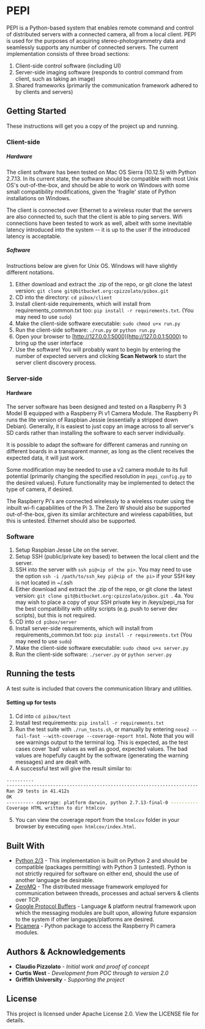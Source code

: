 # PEPI

PEPI is a Python-based system that enables remote command and control of distributed servers with a connected camera, all from a local client. PEPI is used for the purposes of acquiring stereo-photogrammetry data and seamlessly supports any number of connected servers. The current implementation consists of three broad sections:
1. Client-side control software (including UI)
2. Server-side imaging software (responds to control command from client, such as taking an image)
3. Shared frameworks (primarily the communication framework adhered to by clients and servers)

## Getting Started
These instructions will get you a copy of the project up and running.
### Client-side
##### Hardware
The client software has been tested on Mac OS Sierra (10.12.5) with Python 2.7.13. In its current state, the software should be compatible with most Unix OS's out-of-the-box, and should be able to work on Windows with some small compatibility modifications, given the 'fragile' state of Python installations on Windows.

The client is connected over Ethernet to a wireless router that the servers are also connected to, such that the client is able to ping servers. Wifi connections have been tested to work as well, albeit with some inevitable latency introduced into the system -- it is up to the user if the introduced latency is acceptable.

##### Software
Instructions below are given for Unix OS. Windows will have slightly different notations.
1. Either download and extract the .zip of the repo, or git clone the latest version: `git clone git@bitbucket.org:cpizzolato/pibox.git`
2. CD into the directory: `cd pibox/client `
3. Install client-side requirements, which will install from requirements_common.txt too: `pip install -r requirements.txt`. (You may need to use `sudo`)
4. Make the client-side software executable: `sudo chmod u+x run.py`
5. Run the client-side software: `./run.py` or `python run.py`
6. Open your browser to [http://127.0.0.1:5000](http://127.0.0.1:5000) to bring up the user interface
7. Use the software! You will probably want to begin by entering the number of expected servers and clicking **Scan Network** to start the server client discovery process.

### Server-side
#### Hardware
The server software has been designed and tested on a Raspberry Pi 3 Model B equipped with a Raspberry Pi v1 Camera Module. The Raspberry Pi runs the lite version of Raspbian Jessie (essentially a stripped down Debian). Generally, it is easiest to just copy an image across to all server's SD cards rather than installing the software to each server individually.

It is possible to adapt the software for different cameras and running on different boards in a transparent manner, as long as the client receives the expected data, it will just work.

Some modification may be needed to use a v2 camera module to its full potential (primarily changing the specified resolution in `pepi_config.py` to the desired values). Future functionality may be implemented to detect the type of camera, if desired.

The Raspberry Pi's are connected wirelessly to a wireless router using the inbuilt wi-fi capabilities of the Pi 3. The Zero W should also be supported out-of-the-box, given its similar architecture and wireless capabilities, but this is untested. Ethernet should also be supported.

### Software

1. Setup Raspbian Jesse Lite on the server.
2. Setup SSH (public/private key based) to between the local client and the server.
3. SSH into the server with `ssh pi@<ip of the pi>`. You may need to use the option `ssh -i /path/to/ssh_key pi@<ip of the pi>` if your SSH key is not located in ~/.ssh
4. Either download and extract the .zip of the repo, or git clone the latest version: `git clone git@bitbucket.org:cpizzolato/pibox.git `.
4a. You may wish to place a copy of your SSH private key in /keys/pepi_rsa for the best compatibility with utility scripts (e.g. push to server dev scripts), but this is not required.
5. CD into `cd pibox/server`
6. Install server-side requirements, which will install from requirements_common.txt too: `pip install -r requirements.txt` (You may need to use `sudo`)
7. Make the client-side software executable: `sudo chmod u+x server.py`
8. Run the client-side software: `./server.py` or `python server.py`

## Running the tests
A test suite is included that covers the communication library and utilities.

#### Setting up for tests
1. Cd into `cd pibox/test`
2. Install test requirements: `pip install -r requirements.txt`
3. Run the test suite with `./run_tests.sh`, or manually by entering `nose2 --fail-fast --with-coverage --coverage-report html`. Note that you will see warnings output to the terminal log. This is expected, as the test cases cover 'bad' values as well as good, expected values. The bad values are hopefully caught by the software (generating the warning messages) and are dealt with.
4. A successful test will give the result similar to:
````bash
..........
----------------------------------------------------------------------
Ran 29 tests in 41.412s
OK
---------- coverage: platform darwin, python 2.7.13-final-0 ----------
Coverage HTML written to dir htmlcov
````
5. You can view the coverage report from  the `htmlcov` folder in your browser by executing `open htmlcov/index.html`.

## Built With
* [Python 2/3](https://www.python.org/) - This implementation is built on Python 2 and should be compatible (packages permitting) with Python 3 (untested). Python is not strictly required for software on either end, should the use of another language be desirable.
* [ZeroMQ](http://zeromq.org/) - The distributed message framework employed for communication between threads, processes and actual servers & clients over TCP.
* [Google Protocol Buffers](https://developers.google.com/protocol-buffers/) - Language & platform neutral framework upon which the messaging modules are built upon, allowing future expansion to the system if other languages/platforms are desired.
* [Picamera](https://picamera.readthedocs.io/) - Python package to access the Raspberry Pi camera modules.

## Authors & Acknowledgements

* **Claudio Pizzolato** - *Initial work and proof of concept*
* **Curtis West** - *Development from POC through to version 2.0*
* **Griffith University** - *Supporting the project*

## License

This project is licensed under Apache License 2.0. View the LICENSE file for details. 
